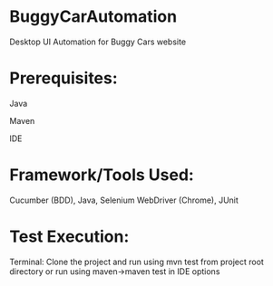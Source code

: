 # BuggyCarAutomation
Desktop UI Automation for Buggy Cars website

# Prerequisites:

Java

Maven

IDE

# Framework/Tools Used:
Cucumber (BDD), Java, Selenium WebDriver (Chrome), JUnit

# Test Execution:
Terminal: Clone the project and run using mvn test from project root directory 
or run using maven->maven test in IDE options 
